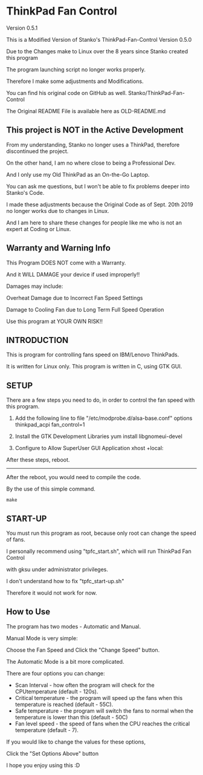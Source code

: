 ThinkPad Fan Control
============================
Version 0.5.1

This is a Modified Version of Stanko's ThinkPad-Fan-Control Version 0.5.0

Due to the Changes make to Linux over the 8 years since Stanko created this program

The program launching script no longer works properly.

Therefore I make some adjustments and Modifications.

You can find his original code on GitHub as well. Stanko/ThinkPad-Fan-Control

The Original README File is available here as OLD-README.md


This project is NOT in the Active Development
---------------------
From my understanding, Stanko no longer uses a ThinkPad, therefore discontinued the project.

On the other hand, I am no where close to being a Professional Dev.

And I only use my Old ThinkPad as an On-the-Go Laptop.

You can ask me questions, but I won't be able to fix problems deeper into Stanko's Code.

I made these adjustments because the Original Code as of Sept. 20th 2019 no longer works due to changes in Linux.

And I am here to share these changes for people like me who is not an expert at Coding or Linux.

Warranty and Warning Info
---------------------
This Program DOES NOT come with a Warranty.

And it WILL DAMAGE your device if used improperly!!

Damages may include:

Overheat Damage due to Incorrect Fan Speed Settings

Damage to Cooling Fan due to Long Term Full Speed Operation


Use this program at YOUR OWN RISK!!

INTRODUCTION
---------------------
This is program for controlling fans speed on IBM/Lenovo ThinkPads.

It is written for Linux only. This program is written in C, using GTK GUI.

SETUP
---------------------
There are a few steps you need to do, in order to control the fan speed with this program.

1. Add the following line to file "/etc/modprobe.d/alsa-base.conf"
        options thinkpad_acpi fan_control=1

2. Install the GTK Development Libraries
        yum install libgnomeui-devel

3. Configure to Allow SuperUser GUI Application
        xhost +local:
        
After these steps, reboot.

---------------------

After the reboot, you would need to compile the code.

By the use of this simple command.

    make


START-UP
---------------------------------
You must run this program as root, because only root can change the speed of fans.

I personally recommend using "tpfc_start.sh", which will run ThinkPad Fan Control

with gksu under administrator privileges.


I don't understand how to fix "tpfc_start-up.sh" 

Therefore it would not work for now.

How to Use
--------------------
The program has two modes - Automatic and Manual.

Manual Mode is very simple:

Choose the Fan Speed and Click the "Change Speed" button.



The Automatic Mode is a bit more complicated.


There are four options you can change:

* Scan Interval - how often the program will check for the CPUtemperature (default - 120s).
* Critical temperature - the program will speed up the fans when this temperature is reached (default - 55C).
* Safe temperature - the program will switch the fans to normal when the temperature is lower than this (default - 50C)
* Fan level speed - the speed of fans when the CPU reaches the critical temperature (default - 7).
 
If you would like to change the values for these options,

Click the "Set Options Above" button



I hope you enjoy using this :D

